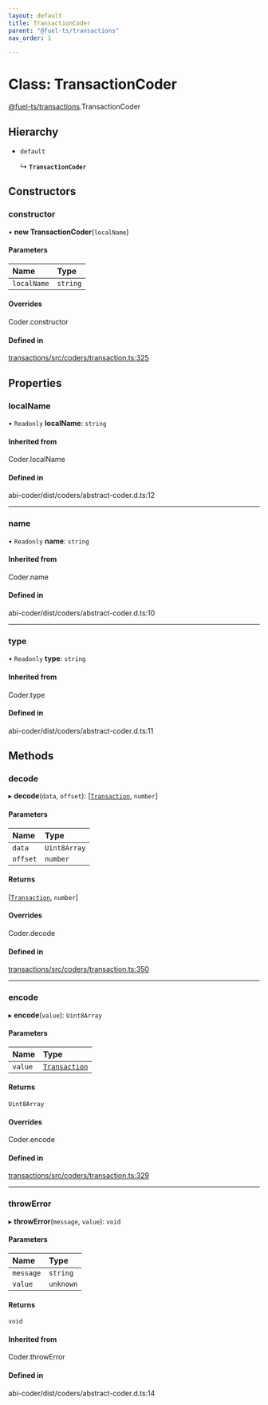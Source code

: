 ```yaml
---
layout: default
title: TransactionCoder
parent: "@fuel-ts/transactions"
nav_order: 1

---
```


# Class: TransactionCoder

[@fuel-ts/transactions](../index.md).TransactionCoder

## Hierarchy

- `default`

  ↳ **`TransactionCoder`**

## Constructors

### constructor

• **new TransactionCoder**(`localName`)

#### Parameters

| Name | Type |
| :------ | :------ |
| `localName` | `string` |

#### Overrides

Coder.constructor

#### Defined in

[transactions/src/coders/transaction.ts:325](https://github.com/luizstacio/fuels-ts/blob/0092f5b/packages/transactions/src/coders/transaction.ts#L325)

## Properties

### localName

• `Readonly` **localName**: `string`

#### Inherited from

Coder.localName

#### Defined in

abi-coder/dist/coders/abstract-coder.d.ts:12

___

### name

• `Readonly` **name**: `string`

#### Inherited from

Coder.name

#### Defined in

abi-coder/dist/coders/abstract-coder.d.ts:10

___

### type

• `Readonly` **type**: `string`

#### Inherited from

Coder.type

#### Defined in

abi-coder/dist/coders/abstract-coder.d.ts:11

## Methods

### decode

▸ **decode**(`data`, `offset`): [[`Transaction`](../index.md#transaction), `number`]

#### Parameters

| Name | Type |
| :------ | :------ |
| `data` | `Uint8Array` |
| `offset` | `number` |

#### Returns

[[`Transaction`](../index.md#transaction), `number`]

#### Overrides

Coder.decode

#### Defined in

[transactions/src/coders/transaction.ts:350](https://github.com/luizstacio/fuels-ts/blob/0092f5b/packages/transactions/src/coders/transaction.ts#L350)

___

### encode

▸ **encode**(`value`): `Uint8Array`

#### Parameters

| Name | Type |
| :------ | :------ |
| `value` | [`Transaction`](../index.md#transaction) |

#### Returns

`Uint8Array`

#### Overrides

Coder.encode

#### Defined in

[transactions/src/coders/transaction.ts:329](https://github.com/luizstacio/fuels-ts/blob/0092f5b/packages/transactions/src/coders/transaction.ts#L329)

___

### throwError

▸ **throwError**(`message`, `value`): `void`

#### Parameters

| Name | Type |
| :------ | :------ |
| `message` | `string` |
| `value` | `unknown` |

#### Returns

`void`

#### Inherited from

Coder.throwError

#### Defined in

abi-coder/dist/coders/abstract-coder.d.ts:14
